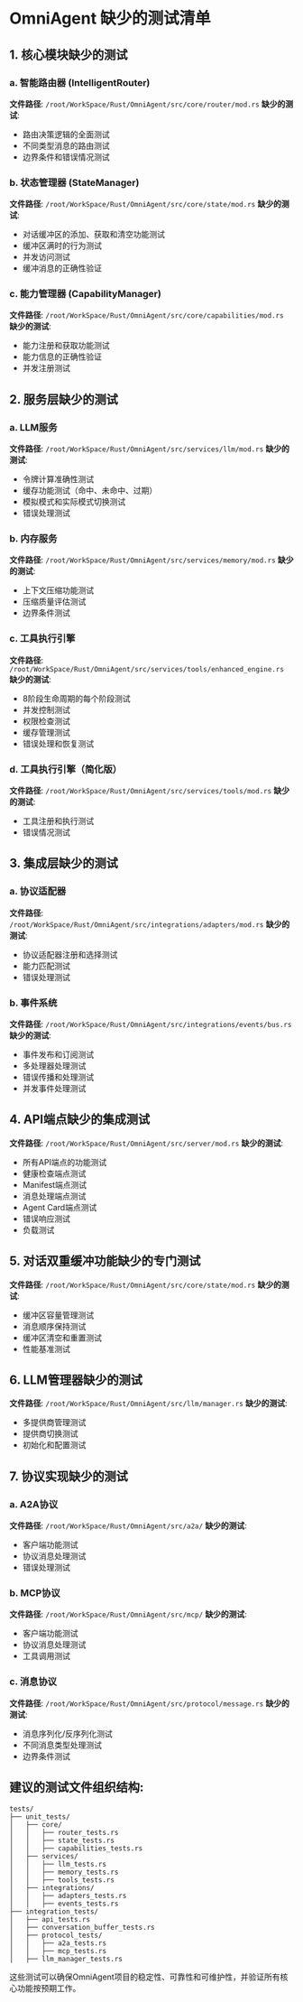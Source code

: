 # OmniAgent 缺少的测试清单

## 1. 核心模块缺少的测试

### a. 智能路由器 (IntelligentRouter)
**文件路径**: `/root/WorkSpace/Rust/OmniAgent/src/core/router/mod.rs`
**缺少的测试**:
- 路由决策逻辑的全面测试
- 不同类型消息的路由测试
- 边界条件和错误情况测试

### b. 状态管理器 (StateManager)
**文件路径**: `/root/WorkSpace/Rust/OmniAgent/src/core/state/mod.rs`
**缺少的测试**:
- 对话缓冲区的添加、获取和清空功能测试
- 缓冲区满时的行为测试
- 并发访问测试
- 缓冲消息的正确性验证

### c. 能力管理器 (CapabilityManager)
**文件路径**: `/root/WorkSpace/Rust/OmniAgent/src/core/capabilities/mod.rs`
**缺少的测试**:
- 能力注册和获取功能测试
- 能力信息的正确性验证
- 并发注册测试

## 2. 服务层缺少的测试

### a. LLM服务
**文件路径**: `/root/WorkSpace/Rust/OmniAgent/src/services/llm/mod.rs`
**缺少的测试**:
- 令牌计算准确性测试
- 缓存功能测试（命中、未命中、过期）
- 模拟模式和实际模式切换测试
- 错误处理测试

### b. 内存服务
**文件路径**: `/root/WorkSpace/Rust/OmniAgent/src/services/memory/mod.rs`
**缺少的测试**:
- 上下文压缩功能测试
- 压缩质量评估测试
- 边界条件测试

### c. 工具执行引擎
**文件路径**: `/root/WorkSpace/Rust/OmniAgent/src/services/tools/enhanced_engine.rs`
**缺少的测试**:
- 8阶段生命周期的每个阶段测试
- 并发控制测试
- 权限检查测试
- 缓存管理测试
- 错误处理和恢复测试

### d. 工具执行引擎（简化版）
**文件路径**: `/root/WorkSpace/Rust/OmniAgent/src/services/tools/mod.rs`
**缺少的测试**:
- 工具注册和执行测试
- 错误情况测试

## 3. 集成层缺少的测试

### a. 协议适配器
**文件路径**: `/root/WorkSpace/Rust/OmniAgent/src/integrations/adapters/mod.rs`
**缺少的测试**:
- 协议适配器注册和选择测试
- 能力匹配测试
- 错误处理测试

### b. 事件系统
**文件路径**: `/root/WorkSpace/Rust/OmniAgent/src/integrations/events/bus.rs`
**缺少的测试**:
- 事件发布和订阅测试
- 多处理器处理测试
- 错误传播和处理测试
- 并发事件处理测试

## 4. API端点缺少的集成测试

**文件路径**: `/root/WorkSpace/Rust/OmniAgent/src/server/mod.rs`
**缺少的测试**:
- 所有API端点的功能测试
- 健康检查端点测试
- Manifest端点测试
- 消息处理端点测试
- Agent Card端点测试
- 错误响应测试
- 负载测试

## 5. 对话双重缓冲功能缺少的专门测试

**文件路径**: `/root/WorkSpace/Rust/OmniAgent/src/core/state/mod.rs`
**缺少的测试**:
- 缓冲区容量管理测试
- 消息顺序保持测试
- 缓冲区清空和重置测试
- 性能基准测试

## 6. LLM管理器缺少的测试

**文件路径**: `/root/WorkSpace/Rust/OmniAgent/src/llm/manager.rs`
**缺少的测试**:
- 多提供商管理测试
- 提供商切换测试
- 初始化和配置测试

## 7. 协议实现缺少的测试

### a. A2A协议
**文件路径**: `/root/WorkSpace/Rust/OmniAgent/src/a2a/`
**缺少的测试**:
- 客户端功能测试
- 协议消息处理测试
- 错误处理测试

### b. MCP协议
**文件路径**: `/root/WorkSpace/Rust/OmniAgent/src/mcp/`
**缺少的测试**:
- 客户端功能测试
- 协议消息处理测试
- 工具调用测试

### c. 消息协议
**文件路径**: `/root/WorkSpace/Rust/OmniAgent/src/protocol/message.rs`
**缺少的测试**:
- 消息序列化/反序列化测试
- 不同消息类型处理测试
- 边界条件测试

## 建议的测试文件组织结构:

```
tests/
├── unit_tests/
│   ├── core/
│   │   ├── router_tests.rs
│   │   ├── state_tests.rs
│   │   ├── capabilities_tests.rs
│   ├── services/
│   │   ├── llm_tests.rs
│   │   ├── memory_tests.rs
│   │   ├── tools_tests.rs
│   ├── integrations/
│   │   ├── adapters_tests.rs
│   │   ├── events_tests.rs
├── integration_tests/
│   ├── api_tests.rs
│   ├── conversation_buffer_tests.rs
│   ├── protocol_tests/
│   │   ├── a2a_tests.rs
│   │   ├── mcp_tests.rs
│   ├── llm_manager_tests.rs
```

这些测试可以确保OmniAgent项目的稳定性、可靠性和可维护性，并验证所有核心功能按预期工作。